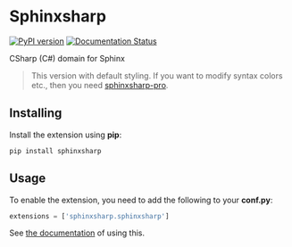 # Sphinxsharp
[![PyPI version](https://badge.fury.io/py/sphinxsharp.svg)](https://badge.fury.io/py/sphinxsharp)
[![Documentation Status](https://readthedocs.org/projects/sphinxsharp-docs/badge/?version=latest)](https://sphinxsharp-docs.readthedocs.io/en/latest/?badge=latest)

CSharp (C#) domain for Sphinx

> This version with default styling. If you want to modify syntax colors etc., then you need [sphinxsharp-pro](https://github.com/madTeddy/sphinxsharp-pro).

## Installing
Install the extension using **pip**:
```
pip install sphinxsharp
```
## Usage
To enable the extension, you need to add the following to your **conf.py**:
```python
extensions = ['sphinxsharp.sphinxsharp']
```
See [the documentation](https://sphinxsharp-docs.readthedocs.io/en/latest/) of using this.